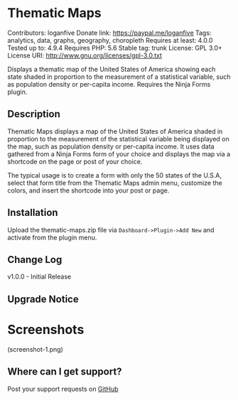 # Thematic Maps
Contributors: loganfive
Donate link: https://paypal.me/loganfive
Tags: analytics, data, graphs, geography, choropleth
Requires at least: 4.0.0
Tested up to: 4.9.4
Requires PHP: 5.6
Stable tag: trunk
License: GPL 3.0+
License URI: http://www.gnu.org/licenses/gpl-3.0.txt

Displays a thematic map of the United States of America showing each state shaded in proportion to the measurement of a statistical variable, such as population density or per-capita income. Requires the Ninja Forms plugin.

## Description
Thematic Maps displays a map of the United States of America shaded in proportion to the measurement of the statistical variable being displayed on the map, such as population density or per-capita income. It uses data gathered from a Ninja Forms form of your choice and displays the map via a shortcode on the page or post of your choice.

The typical usage is to create a form with only the 50 states of the U.S.A, select that form title from the Thematic Maps admin menu, customize the colors, and insert the shortcode into your post or page.

## Installation
Upload the thematic-maps.zip file via `Dashboard->Plugin->Add New` and activate from the plugin menu.

## Change Log
v1.0.0 - Initial Release

## Upgrade Notice

# Screenshots
(screenshot-1.png)

## Where can I get support?
Post your support requests on [GitHub](https://github.com/garretthunter/thematic-maps/issues) 
